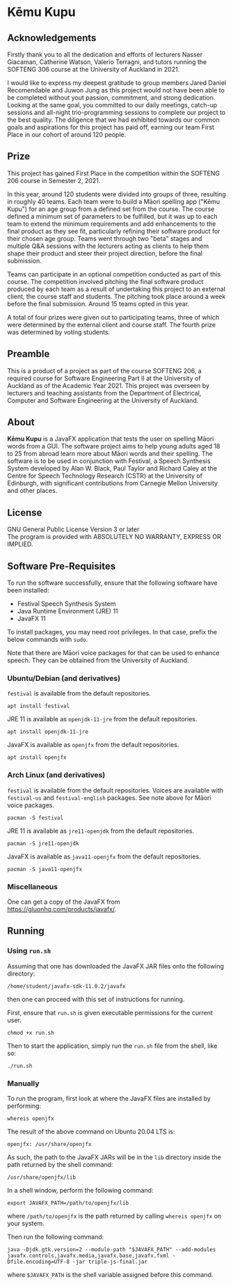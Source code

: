 # Kēmu Kupu

## Acknowledgements
Firstly thank you to all the dedication and efforts of lecturers Nasser Giacaman, Catherine Watson, Valerio Terragni, and tutors running the SOFTENG 306 course at the University of Auckland in 2021.

I would like to express my deepest gratitude to group members Jared Daniel Recomendable and Juwon Jung as this project would not have been able to be completed without yout passion, commitment, and strong dedication. Looking at the same goal, you committed to our daily meetings, catch-up sessions and all-night trio-programming sessions to complete our project to the best quality. The diligence that we had exhibited towards our common goals and aspirations for this project has paid off, earning our team First Place in our cohort of around 120 people.

## Prize 
This project has gained First Place in the competition within the SOFTENG 206 course in Semester 2, 2021. 

In this year, around 120 students were divided into groups of three, resulting in roughly 40 teams. Each team were to build a Māori spelling app ("Kēmu Kupu") for an age group from a defined set from the course. The course defined a minimum set of parameters to be fulfilled, but it was up to each team to extend the minimum requirements and add enhancements to the final product as they see fit, particularly refining their software product for their chosen age group. Teams went through two "beta" stages and multiple Q&A sessions with the lecturers acting as clients to help them shape their product and steer their project direction, before the final submission.

Teams can participate in an optional competition conducted as part of this course. The competition involved pitching the final software product produced by each team as a result of undertaking this project to an external client, the course staff and students. The pitching took place around a week before the final submission. Around 15 teams opted in this year.

A total of four prizes were given out to participating teams, three of which were determined by the external client and course staff. The fourth prize was determined by voting students.

## Preamble
This is a product of a project as part of the course SOFTENG 206, a required
course for Software Engineering Part II at the University of Auckland as of the
Academic Year 2021.  This project was overseen by lecturers and teaching
assistants from the Department of Electrical, Computer and Software Engineering
at the University of Auckland.

## About
**Kēmu Kupu** is a JavaFX application that tests the user on spelling Māori
words from a GUI.  The software project aims to help young adults aged 18 to 25
from abroad learn more about Māori words and their spelling.  The software is to
be used in conjunction with Festival, a Speech Synthesis System developed by
Alan W. Black, Paul Taylor and Richard Caley at the Centre for Speech Technology
Research (CSTR) at the University of Edinburgh, with significant contributions
from Carnegie Mellon University and other places.

## License
GNU General Public License Version 3 or later  
The program is provided with ABSOLUTELY NO WARRANTY, EXPRESS OR IMPLIED.

## Software Pre-Requisites
To run the software successfully, ensure that the following software have been
installed:
* Festival Speech Synthesis System
* Java Runtime Environment (JRE) 11
* JavaFX 11

To install packages, you may need root privileges.  In that case, prefix the
below commands with `sudo`.

Note that there are Māori voice packages for that can be used to enhance speech.
They can be obtained from the University of Auckland.

### Ubuntu/Debian (and derivatives)
`festival` is available from the default repositories.
```shell
apt install festival
```

JRE 11 is available as `openjdk-11-jre` from the default repositories.
```shell
apt install openjdk-11-jre
```

JavaFX is available as `openjfx` from the default repositories.
```shell
apt install openjfx
```

### Arch Linux (and derivatives)
`festival` is available from the default repositories.  Voices are available
with `festival-us` and `festival-english` packages.  See note above for Māori
voice packages.
```shell
pacman -S festival
```

JRE 11 is available as `jre11-openjdk` from the default repositories.
```shell
pacman -S jre11-openjdk
```

JavaFX is available as `java11-openjfx` from the default repositories.
```shell
pacman -S java11-openjfx
```

### Miscellaneous
One can get a copy of the JavaFX from https://gluonhq.com/products/javafx/.

## Running
### Using `run.sh`
Assuming that one has downloaded the JavaFX JAR files onto the following
directory:
```
/home/student/javafx-sdk-11.0.2/javafx
```
then one can proceed with this set of instructions for running.

First, ensure that `run.sh` is given executable permissions for the current
user.
```shell
chmod +x run.sh
```

Then to start the application, simply run the `run.sh` file from the shell, like
so:
```shell
./run.sh
```

### Manually
To run the program, first look at where the JavaFX files are installed by
performing:
```shell
whereis openjfx
```

The result of the above command on Ubuntu 20.04 LTS is:
```
openjfx: /usr/share/openjfx
```

As such, the path to the JavaFX JARs will be in the `lib` directory inside the
path returned by the shell command:
```
/usr/share/openjfx/lib
```

In a shell window, perform the following command:
```shell
export JAVAFX_PATH=/path/to/openjfx/lib
```
where `/path/to/openjfx` is the path returned by calling `whereis openjfx` on
your system.

Then run the following command:
```shell
java -Djdk.gtk.version=2 --module-path "$JAVAFX_PATH" --add-modules javafx.controls,javafx.media,javafx.base,javafx.fxml -Dfile.encoding=UTF-8 -jar triple-js-final.jar
```
where `$JAVAFX_PATH` is the shell variable assigned before this command.

